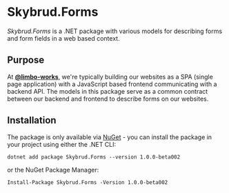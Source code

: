 # Skybrud.Forms

*Skybrud.Forms* is a .NET package with various models for describing forms and form fields in a web based context.

## Purpose

At [**@limbo-works**](https://github.com/limbo-works), we're typically building our websites as a SPA (single page application) with a JavaScript based frontend communicating with a backend API. The models in this package serve as a common contract between our backend and frontend to describe forms on our websites.

## Installation

The package is only available via [NuGet](https://www.nuget.org/packages/Skybrud.Forms/1.0.0-beta002) - you can install the package in your project using either the .NET CLI:

```
dotnet add package Skybrud.Forms --version 1.0.0-beta002
```

or the NuGet Package Manager:

```
Install-Package Skybrud.Forms -Version 1.0.0-beta002
```
